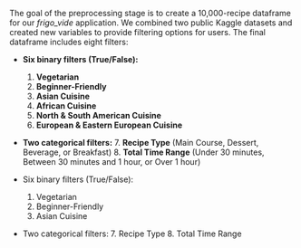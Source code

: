 The goal of the preprocessing stage is to create a 10,000-recipe dataframe for our *frigo_vide* application. We combined two public Kaggle datasets and created new variables to provide filtering options for users. The final dataframe includes eight filters:

*  **Six binary filters (True/False):**
    1.  **Vegetarian**
    2.  **Beginner-Friendly**
    3.  **Asian Cuisine**
    4.  **African Cuisine**
    5.  **North & South American Cuisine**
    6.  **European & Eastern European Cuisine**

*  **Two categorical filters:**
    7.  **Recipe Type** (Main Course, Dessert, Beverage, or Breakfast)
    8.  **Total Time Range** (Under 30 minutes, Between 30 minutes and 1 hour, or Over 1 hour)

*   Six binary filters (True/False):
    1.  Vegetarian
    2.  Beginner-Friendly
    3.  Asian Cuisine
*   Two categorical filters:
    7.  Recipe Type
    8.  Total Time Range
